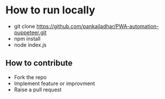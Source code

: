 # How to run locally

* git clone https://github.com/pankajladhar/PWA-automation-puppeteer.git
* npm install
* node index.js
## How to contribute

* Fork the repo
* Implement feature or improvment
* Raise a pull request
